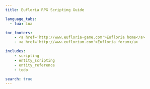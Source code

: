 ```yaml
---
title: Eufloria RPG Scripting Guide

language_tabs:
  - lua: Lua

toc_footers:
    - <a href='http://www.eufloria-game.com'>Eufloria home</a>
    - <a href='http://www.euflorium.com'>Eufloria forum</a>

includes:
    - scripting
    - entity_scripting
    - entity_reference
    - todo

search: true
---
```


